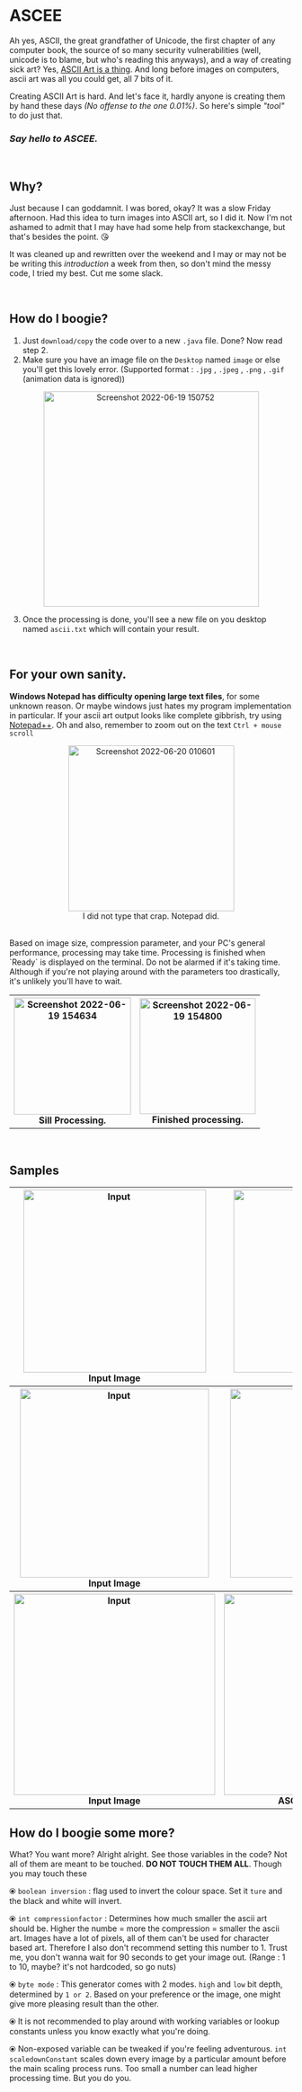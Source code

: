 # ASCEE

Ah yes, ASCII, the great grandfather of Unicode, the first chapter of any computer book, the source of so many security vulnerabilities (well, unicode is to blame, but who's reading this anyways), and a way of creating sick art? Yes, <a href="https://wikipedia.org/wiki/ASCII_art" target="blank">ASCII Art is a thing</a>. And long before images on computers, ascii art was all you could get, all 7 bits of it.


Creating ASCII Art is hard. And let's face it, hardly anyone is creating them by hand these days _(No offense to the one 0.01%)_. So here's simple _"tool"_ to do just that.
### _Say hello to ASCEE._


<br/>

## **Why?**

Just because I can goddamnit. I was bored, okay? It was a slow Friday afternoon. Had this idea to turn images into ASCII art, so I did it. Now I'm not ashamed to admit that I may have had some help from stackexchange, but that's besides the point. 😘

It was cleaned up and rewritten over the weekend and I may or may not be be writing this _introduction_ a week from then, so don't mind the messy code, I tried my best. Cut me some slack.


<br/>

## **How do I boogie?**



1. Just `download/copy` the code over to a new `.java` file. Done? Now read step 2.
2. Make sure you have an image file on the `Desktop` named `image` or else you'll get this lovely error. (Supported format : `.jpg` , `.jpeg` , `.png` , `.gif` (animation data is ignored))

<p align="center">
<img width="383" alt="Screenshot 2022-06-19 150752" src="https://user-images.githubusercontent.com/64971616/174474841-5b9b1478-2a4e-4d2e-8bd8-b8b560b5e8f1.png">
</p>

3. Once the processing is done, you'll see a new file on you desktop named `ascii.txt` which will contain your result.



<br/>

## For your own sanity.

**Windows Notepad has difficulty opening large text files**, for some unknown reason. Or maybe windows just hates my program implementation in particular. If your ascii art output looks like complete gibbrish, try using <a href="https://notepad-plus-plus.org/downloads/" target="blank">Notepad++</a>. Oh and also, remember to zoom out on the text `Ctrl + mouse scroll`





<p align="center">
<img width="295" alt="Screenshot 2022-06-20 010601" src="https://user-images.githubusercontent.com/64971616/174497531-08e956a4-bed0-406f-a209-068ac2267f00.png">
</br clear="left">I did not type that crap. Notepad did.
</p>

<br/>
Based on image size, compression parameter, and  your PC's general performance, processing may take time. Processing is finished when `Ready` is displayed on the terminal. Do not be alarmed if it's taking time. Although if you're not playing around with the parameters too drastically, it's unlikely you'll have to wait.

</br>

<table align="center" border=0>
<th><img align = "center" width="208" alt="Screenshot 2022-06-19 154634" src="https://user-images.githubusercontent.com/64971616/174476287-fd24ab02-5c4b-413e-9310-3a2678d36dc7.png">
</br clear="left">Sill Processing.
</th>
<th>
<img align = "center" width="206" alt="Screenshot 2022-06-19 154800" src="https://user-images.githubusercontent.com/64971616/174476338-029e8930-2803-4a91-ada1-5dc3cb989dcf.png">
</br clear="left">Finished processing.
</th>
</tr>
</table>
<br/>

## **Samples**

<table align="center" border=0>
<tr>
<th><img align = "center" colspan="2" width="325" alt="Input" src="https://user-images.githubusercontent.com/64971616/206462921-641f9d32-3185-4f27-935c-2aee1681514c.png"></br clear="left">Input Image</th>
<th><img width="325" alt="Output" src="https://user-images.githubusercontent.com/64971616/206462363-792d45df-9e02-4336-a549-46ed730b0c34.png"></br clear="left">ASCII Output</th>
</tr>
<tr>
<th><img align = "center" width="336" alt="Input" src="https://user-images.githubusercontent.com/64971616/206464053-b2df1755-639c-4c0b-b4ec-490f291c62e0.png"></br clear="left">Input Image</th></th>
<th><img width="336" alt="Output Normal" src="https://user-images.githubusercontent.com/64971616/206464602-2186a0b1-905e-406c-84cb-52673b115013.png"></br clear="left">ASCII Output</th>
<th><img width="336" alt="Output Inverted" src="https://user-images.githubusercontent.com/64971616/206465009-d59fd490-7693-43ff-9d28-ea05f676ab7e.png"></br clear="left">ASCII Output Inverted</th>
</tr>
<tr>
<th><img width="358" align = "center" alt="Input" src="https://user-images.githubusercontent.com/64971616/206466434-7fbc1aa6-aa6e-41ab-987b-112e993de5ce.jpg"></br clear="left">
Input Image</th></th>
<th><img width="358" alt="Output High" src="https://user-images.githubusercontent.com/64971616/206466758-ee60af38-627d-40b4-8b0e-6606f6a7c4d5.png" </br clear="left">ASCII High Bit-Depth</th>
<th><img width="358" alt="Output Low" src="https://user-images.githubusercontent.com/64971616/206467165-498f6425-e800-4c16-a490-797a8a9d6659.png"></br clear="left">ASCII Low Bit-Depth</th>
</tr>

</table>

## **How do I boogie some more?**


What? You want more? Alright alright. See those variables in the code? Not all of them are meant to be touched. **DO NOT TOUCH THEM ALL**. Though you may touch these<p align="center">

  
⦿ `boolean inversion` : flag used to invert the colour space. Set it `ture` and the black and white will invert.
  
⦿ `int compressionfactor` : Determines how much smaller the ascii art should be. Higher the numbe = more the compression = smaller the ascii art. Images have a lot of pixels, all of them can't be used for character based art. Therefore I also don't recommend setting this number to 1. Trust me, you don't wanna wait for 90 seconds to get your image out. (Range : 1 to 10, maybe? it's not hardcoded, so go nuts)
  
⦿ `byte mode` : This generator comes with 2 modes. `high` and `low` bit depth, determined by `1 or 2`. Based on your preference or the image, one might give more pleasing result than the other.

⦿ It is not recommended to play around with working variables or lookup constants unless you know exactly what you're doing.
  
⦿ Non-exposed variable can be tweaked if you're feeling adventurous. `int scaledownConstant` scales down every image by a particular amount before the main scaling process runs. Too small a number can lead higher processing time. But you do you.




